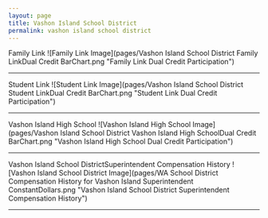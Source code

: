 ```yaml
---
layout: page
title: Vashon Island School District
permalink: vashon island school district
---
```



Family Link
![Family Link Image](pages/Vashon Island School District Family LinkDual Credit BarChart.png "Family Link Dual Credit Participation")

___

Student Link
![Student Link Image](pages/Vashon Island School District Student LinkDual Credit BarChart.png "Student Link Dual Credit Participation")

___

Vashon Island High School
![Vashon Island High School Image](pages/Vashon Island School District Vashon Island High SchoolDual Credit BarChart.png "Vashon Island High School Dual Credit Participation")

___

Vashon Island School DistrictSuperintendent Compensation History
![Vashon Island School District Image](pages/WA School District Compensation History for Vashon Island Superintendent ConstantDollars.png "Vashon Island School District Superintendent Compensation History")

___


